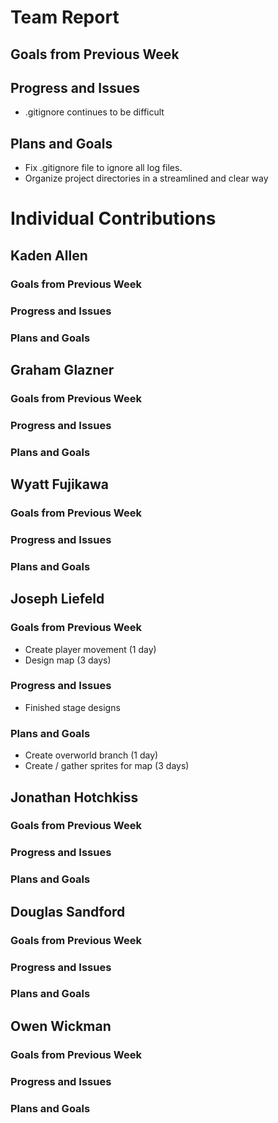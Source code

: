# Team Report

## Goals from Previous Week

## Progress and Issues
* .gitignore continues to be difficult

## Plans and Goals
* Fix .gitignore file to ignore all log files.
* Organize project directories in a streamlined and clear way

# Individual Contributions

## Kaden Allen

### Goals from Previous Week


### Progress and Issues

### Plans and Goals


## Graham Glazner
### Goals from Previous Week


### Progress and Issues


### Plans and Goals

## Wyatt Fujikawa   
### Goals from Previous Week

### Progress and Issues


### Plans and Goals


## Joseph Liefeld

### Goals from Previous Week
* Create player movement (1 day)
* Design map (3 days)

### Progress and Issues
* Finished stage designs

### Plans and Goals
* Create overworld branch (1 day)
* Create / gather sprites for map (3 days)

## Jonathan Hotchkiss

### Goals from Previous Week


### Progress and Issues


### Plans and Goals

## Douglas Sandford
### Goals from Previous Week


### Progress and Issues


### Plans and Goals



## Owen Wickman
### Goals from Previous Week


### Progress and Issues


### Plans and Goals
